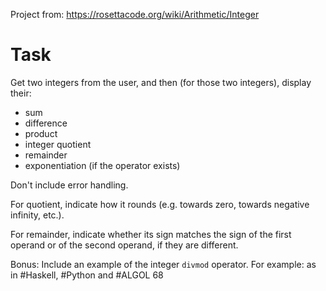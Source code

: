 Project from: https://rosettacode.org/wiki/Arithmetic/Integer
# Task
Get two integers from the user, and then (for those two integers), display their:

  - sum
  - difference
  - product
  - integer quotient
  - remainder
  - exponentiation (if the operator exists)

Don't include error handling.

For quotient, indicate how it rounds (e.g. towards zero, towards negative infinity, etc.).

For remainder, indicate whether its sign matches the sign of the first operand or of the second operand, if they are different.

Bonus: Include an example of the integer `divmod` operator. For example: as in #Haskell, #Python and #ALGOL 68

